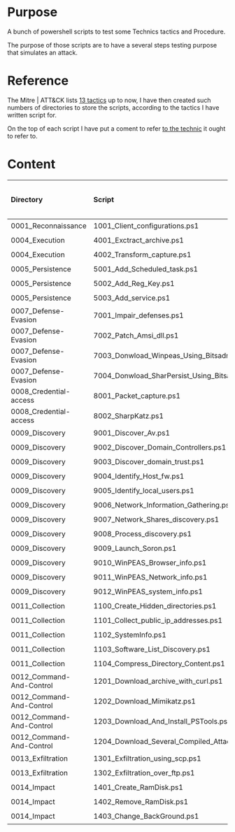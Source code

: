 # Purpose

A bunch of powershell scripts to test some Technics tactics and Procedure.

The purpose of those scripts are to have a several steps testing purpose that simulates an attack.

# Reference

The Mitre | ATT&CK lists [13 tactics](https:||attack.mitre.org|tactics|enterprise|) up to now,
I have then created such numbers of directories to store the scripts, according to the tactics I have written script for.

On the top of each script I have put a coment to refer [to the technic](https:||attack.mitre.org|) it ought to refer to.

# Content

| Directory                | Script                                          | Fully tested | No more update needed |
| :----------------------- | :---------------------------------------------- | :----------: | :-------------------: |
| 0001_Reconnaissance      | 1001_Client_configurations.ps1                  |      ✅      |          👎          |
| 0004_Execution           | 4001_Exctract_archive.ps1                       |      ✅      |          👍          |
| 0004_Execution           | 4002_Transform_capture.ps1                      |     ❗️     |          👎          |
| 0005_Persistence         | 5001_Add_Scheduled_task.ps1                     |     ❗️     |          👎          |
| 0005_Persistence         | 5002_Add_Reg_Key.ps1                            |     ❗️     |          👎          |
| 0005_Persistence         | 5003_Add_service.ps1                            |     ❗️     |          👎          |
| 0007_Defense-Evasion     | 7001_Impair_defenses.ps1                        |     ❗️     |          👎          |
| 0007_Defense-Evasion     | 7002_Patch_Amsi_dll.ps1                         |     ❗️     |          👎          |
| 0007_Defense-Evasion     | 7003_Donwload_Winpeas_Using_Bitsadmin.ps1       |     ❗️     |          👎          |
| 0007_Defense-Evasion     | 7004_Donwload_SharPersist_Using_Bitsadmin.ps1   |     ❗️     |          👎          |
| 0008_Credential-access   | 8001_Packet_capture.ps1                         |     ❗️     |          👎          |
| 0008_Credential-access   | 8002_SharpKatz.ps1                              |     ❗️     |          👎          |
| 0009_Discovery           | 9001_Discover_Av.ps1                            |     ❗️     |          👎          |
| 0009_Discovery           | 9002_Discover_Domain_Controllers.ps1            |     ❗️     |          👎          |
| 0009_Discovery           | 9003_Discover_domain_trust.ps1                  |     ❗️     |          👎          |
| 0009_Discovery           | 9004_Identify_Host_fw.ps1                       |     ❗️     |          👎          |
| 0009_Discovery           | 9005_Identify_local_users.ps1                   |     ❗️     |          👎          |
| 0009_Discovery           | 9006_Network_Information_Gathering.ps1          |     ❗️     |          👎          |
| 0009_Discovery           | 9007_Network_Shares_discovery.ps1               |     ❗️     |          👎          |
| 0009_Discovery           | 9008_Process_discovery.ps1                      |     ❗️     |          👎          |
| 0009_Discovery           | 9009_Launch_Soron.ps1                           |     ❗️     |          👎          |
| 0009_Discovery           | 9010_WinPEAS_Browser_info.ps1                   |     ❗️     |          👎          |
| 0009_Discovery           | 9011_WinPEAS_Network_info.ps1                   |     ❗️     |          👎          |
| 0009_Discovery           | 9012_WinPEAS_system_info.ps1                    |     ❗️     |          👎          |
| 0011_Collection          | 1100_Create_Hidden_directories.ps1              |     ❗️     |          👎          |
| 0011_Collection          | 1101_Collect_public_ip_addresses.ps1            |     ❗️     |          👎          |
| 0011_Collection          | 1102_SystemInfo.ps1                             |     ❗️     |          👎          |
| 0011_Collection          | 1103_Software_List_Discovery.ps1                |     ❗️     |          👎          |
| 0011_Collection          | 1104_Compress_Directory_Content.ps1             |     ❗️     |          👎          |
| 0012_Command-And-Control | 1201_Download_archive_with_curl.ps1             |     ❗️     |          👎          |
| 0012_Command-And-Control | 1202_Download_Mimikatz.ps1                      |     ❗️     |          👎          |
| 0012_Command-And-Control | 1203_Download_And_Install_PSTools.ps1           |     ❗️     |          👎          |
| 0012_Command-And-Control | 1204_Download_Several_Compiled_Attack_Tools.ps1 |     ❗️     |          👎          |
| 0013_Exfiltration        | 1301_Exfiltration_using_scp.ps1                 |     ❗️     |          👎          |
| 0013_Exfiltration        | 1302_Exfiltration_over_ftp.ps1                  |     ❗️     |          👎          |
| 0014_Impact              | 1401_Create_RamDisk.ps1                         |     ❗️     |          👎          |
| 0014_Impact              | 1402_Remove_RamDisk.ps1                         |     ❗️     |          👎          |
| 0014_Impact              | 1403_Change_BackGround.ps1                      |     ❗️     |          👎          |
